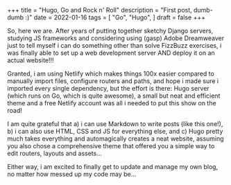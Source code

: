 +++
title = "Hugo, Go and Rock n' Roll"
description = "First post, dumb-dumb :)"
date = 2022-01-16
tags = [
    "Go",
    "Hugo",
]
draft = false
+++

So, here we are. After years of putting together sketchy Django servers, studying JS frameworks and considering using (gasp) Adobe Dreamweaver just to tell myself i can do something other than solve FizzBuzz exercises, i was finally able to set up a web development server AND deploy it on an actual website!!!

Granted, i am using Netlify which makes things 100x easier compared to manually import files, configure routers and paths, and hope i made sure i imported every single dependency, but the effort is there: Hugo server (which runs on Go, which is quite awesome), a small but neat and efficient theme and a free Netlify account was all i needed to put this show on the road!

I am quite grateful that a) i can use Markdown to write posts (like this one!), b) i can also use HTML, CSS and JS for everything else, and c) Hugo pretty much takes everything and automagically creates a neat website, assuming you also chose a comprehensive theme that offered you a simple way to edit routers, layouts and assets...

Either way, i am excited to finally get to update and manage my own blog, no matter how messed up my code may be...

